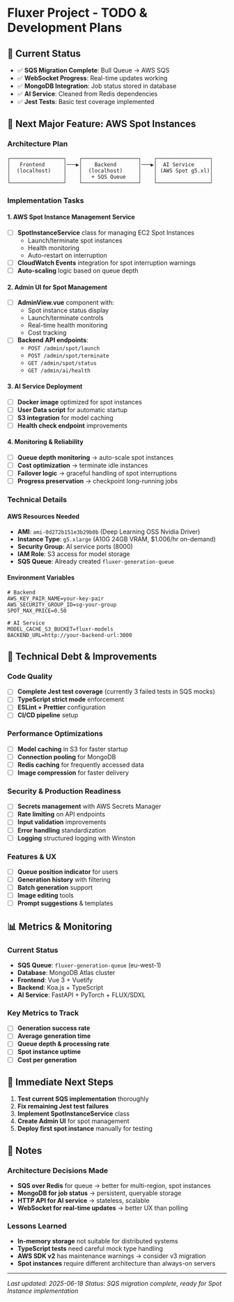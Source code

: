 # Fluxer Project - TODO & Development Plans

## 🎯 Current Status
- ✅ **SQS Migration Complete**: Bull Queue → AWS SQS 
- ✅ **WebSocket Progress**: Real-time updates working
- ✅ **MongoDB Integration**: Job status stored in database
- ✅ **AI Service**: Cleaned from Redis dependencies
- ✅ **Jest Tests**: Basic test coverage implemented

## 🚀 Next Major Feature: AWS Spot Instances

### Architecture Plan
```
┌─────────────────┐    ┌──────────────────┐    ┌─────────────────┐
│   Frontend      │───▶│    Backend       │───▶│  AI Service     │
│  (localhost)    │    │  (localhost)     │    │ (AWS Spot g5.xl)│
│                 │    │   + SQS Queue    │    │                 │
└─────────────────┘    └──────────────────┘    └─────────────────┘
```

### Implementation Tasks

#### 1. AWS Spot Instance Management Service
- [ ] **SpotInstanceService** class for managing EC2 Spot Instances
  - Launch/terminate spot instances
  - Health monitoring  
  - Auto-restart on interruption
- [ ] **CloudWatch Events** integration for spot interruption warnings
- [ ] **Auto-scaling** logic based on queue depth

#### 2. Admin UI for Spot Management  
- [ ] **AdminView.vue** component with:
  - Spot instance status display
  - Launch/terminate controls
  - Real-time health monitoring
  - Cost tracking
- [ ] **Backend API endpoints**:
  - `POST /admin/spot/launch`
  - `POST /admin/spot/terminate` 
  - `GET /admin/spot/status`
  - `GET /admin/ai/health`

#### 3. AI Service Deployment
- [ ] **Docker image** optimized for spot instances
- [ ] **User Data script** for automatic startup
- [ ] **S3 integration** for model caching
- [ ] **Health check endpoint** improvements

#### 4. Monitoring & Reliability
- [ ] **Queue depth monitoring** → auto-scale spot instances
- [ ] **Cost optimization** → terminate idle instances
- [ ] **Failover logic** → graceful handling of spot interruptions
- [ ] **Progress preservation** → checkpoint long-running jobs

### Technical Details

#### AWS Resources Needed
- **AMI**: `ami-0d272b151e3b29b0b` (Deep Learning OSS Nvidia Driver)
- **Instance Type**: `g5.xlarge` (A10G 24GB VRAM, $1.006/hr on-demand)
- **Security Group**: AI service ports (8000)
- **IAM Role**: S3 access for model storage
- **SQS Queue**: Already created `fluxer-generation-queue`

#### Environment Variables
```env
# Backend
AWS_KEY_PAIR_NAME=your-key-pair
AWS_SECURITY_GROUP_ID=sg-your-group
SPOT_MAX_PRICE=0.50

# AI Service  
MODEL_CACHE_S3_BUCKET=fluxr-models
BACKEND_URL=http://your-backend-url:3000
```

## 🔧 Technical Debt & Improvements

### Code Quality
- [ ] **Complete Jest test coverage** (currently 3 failed tests in SQS mocks)
- [ ] **TypeScript strict mode** enforcement
- [ ] **ESLint + Prettier** configuration
- [ ] **CI/CD pipeline** setup

### Performance Optimizations  
- [ ] **Model caching** in S3 for faster startup
- [ ] **Connection pooling** for MongoDB
- [ ] **Redis caching** for frequently accessed data
- [ ] **Image compression** for faster delivery

### Security & Production Readiness
- [ ] **Secrets management** with AWS Secrets Manager
- [ ] **Rate limiting** on API endpoints
- [ ] **Input validation** improvements
- [ ] **Error handling** standardization
- [ ] **Logging** structured logging with Winston

### Features & UX
- [ ] **Queue position indicator** for users
- [ ] **Generation history** with filtering
- [ ] **Batch generation** support
- [ ] **Image editing** tools
- [ ] **Prompt suggestions** & templates

## 📊 Metrics & Monitoring

### Current Status
- **SQS Queue**: `fluxer-generation-queue` (eu-west-1)
- **Database**: MongoDB Atlas cluster
- **Frontend**: Vue 3 + Vuetify  
- **Backend**: Koa.js + TypeScript
- **AI Service**: FastAPI + PyTorch + FLUX/SDXL

### Key Metrics to Track
- [ ] **Generation success rate** 
- [ ] **Average generation time**
- [ ] **Queue depth & processing rate**
- [ ] **Spot instance uptime**
- [ ] **Cost per generation**

## 🎯 Immediate Next Steps

1. **Test current SQS implementation** thoroughly
2. **Fix remaining Jest test failures** 
3. **Implement SpotInstanceService** class
4. **Create Admin UI** for spot management
5. **Deploy first spot instance** manually for testing

## 📝 Notes

### Architecture Decisions Made
- **SQS over Redis** for queue → better for multi-region, spot instances
- **MongoDB for job status** → persistent, queryable storage  
- **HTTP API for AI service** → stateless, scalable
- **WebSocket for real-time updates** → better UX than polling

### Lessons Learned
- **In-memory storage** not suitable for distributed systems
- **TypeScript tests** need careful mock type handling
- **AWS SDK v2** has maintenance warnings → consider v3 migration
- **Spot instances** require different architecture than always-on servers

---
*Last updated: 2025-06-18*
*Status: SQS migration complete, ready for Spot Instance implementation*